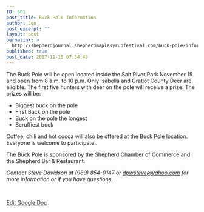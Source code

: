 ```yaml
---
ID: 601
post_title: Buck Pole Information
author: Jon
post_excerpt: ""
layout: post
permalink: >
  http://shepherdjournal.shepherdmaplesyrupfestival.com/buck-pole-information
published: true
post_date: 2017-11-15 07:34:48
---
```

The Buck Pole will be open located inside the Salt River Park November 15 and open from 8 a.m. to 10 p.m. Only Isabella and Gratiot County Deer are eligible. The first five hunters with deer on the pole will receive a prize. The prizes will be:
<ul>
 	<li>Biggest buck on the pole</li>
 	<li>First Buck on the pole</li>
 	<li>Buck on the pole the longest</li>
 	<li>Scruffiest buck</li>
</ul>
Coffee, chili and hot cocoa will also be offered at the Buck Pole location. Everyone is welcome to participate..

The Buck Pole is sponsored by the Shepherd Chamber of Commerce and the Shepherd Bar &amp; Restaurant.

<i>Contact Steve Davidson at (989) 854-0147 or <a href="mailto:dpwsteve@yahoo.com">dpwsteve@yahoo.com</a> for more information or if you have questions.</i>

&nbsp;

<a href="https://docs.google.com/document/d/1e6uMTBqBY6UC-P9hOtApH1VooSB9p7Jd4zU9ohmHp28/edit?usp=sharing">Edit Google Doc</a>